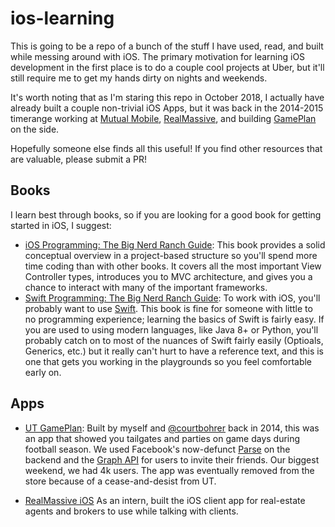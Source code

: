 ios-learning
========

This is going to be a repo of a bunch of the stuff I have used, read, and built while messing around with iOS. The primary motivation for learning iOS development in the first place is to do a couple cool projects at Uber, but it'll still require me to get my hands dirty on nights and weekends.

It's worth noting that as I'm staring this repo in October 2018, I actually have already built a couple non-trivial iOS Apps, but it was back in the 2014-2015 timerange working at [Mutual Mobile](https://mutualmobile.com/work), [RealMassive](https://www.realmassive.com/), and building [GamePlan](https://github.com/UTGamePlan/GamePlanIOS) on the side.

Hopefully someone else finds all this useful! If you find other resources that are valuable, please submit a PR!

## Books
I learn best through books, so if you are looking for a good book for getting started in iOS, I suggest:
- [iOS Programming: The Big Nerd Ranch Guide](https://www.bignerdranch.com/books/ios-programming/): This book provides a solid conceptual overview in a project-based structure so you'll spend more time coding than with other books. It covers all the most important View Controller types, introduces you to MVC architecture, and gives you a chance to interact with many of the important frameworks.
- [Swift Programming: The Big Nerd Ranch Guide](https://www.bignerdranch.com/books/swift-programming/): To work with iOS, you'll probably want to use [Swift](https://developer.apple.com/swift/). This book is fine for someone with little to no programming experience; learning the basics of Swift is fairly easy. If you are used to using modern languages, like Java 8+ or Python, you'll probably catch on to most of the nuances of Swift fairly easily (Optioals, Generics, etc.) but it really can't hurt to have a reference text, and this is one that gets you working in the playgrounds so you feel comfortable early on.

## Apps

- [UT GamePlan](https://github.com/UTGamePlan/GamePlanIOS): Built by myself and [@courtbohrer](https://github.com/courtbohrer) back in 2014, this was an app that showed you tailgates and parties on game days during football season. We used Facebook's now-defunct [Parse](https://en.wikipedia.org/wiki/Parse_(platform)) on the backend and the [Graph API](https://developers.facebook.com/docs/graph-api/) for users to invite their friends. Our biggest weekend, we had 4k users. The app was eventually removed from the store because of a cease-and-desist from UT.

- [RealMassive iOS](https://itunes.apple.com/app/apple-store/id894642997) As an intern, built the iOS client app for real-estate agents and brokers to use while talking with clients.
